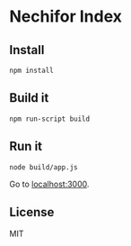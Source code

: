 # Nechifor Index

## Install

    npm install

## Build it

    npm run-script build

## Run it

    node build/app.js

Go to [localhost:3000](http://localhost:3000).

## License

MIT
